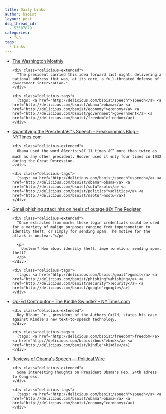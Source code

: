 ```yaml
---
title: Daily Links
author: bsoist
layout: post
dsq_thread_id:
  - 53587879
categories:
  - fun
tags:
  - Links
---
```

<ul class="delicious">
  <li>
    <div class="delicious-link">
      <a href="http://www.washingtonmonthly.com/archives/individual/2009_02/017041.php">The Washington Monthly</a>
    </div>
    
    <div class="delicious-extended">
      "The president carried this idea forward last night, delivering a national address that was, at its core, a full-throated defense of government intervention."
    </div>
    
    <div class="delicious-tags">
      (tags: <a href="http://delicious.com/bsoist/speech">speech</a> <a href="http://delicious.com/bsoist/obama">obama</a> <a href="http://delicious.com/bsoist/economy">economy</a> <a href="http://delicious.com/bsoist/government">government</a> <a href="http://delicious.com/bsoist/freedom">freedom</a>)
    </div>
  </li>
  
  <li>
    <div class="delicious-link">
      <a href="http://freakonomics.blogs.nytimes.com/2009/02/25/quantifying-the-presidents-speech/">Quantifying the Presidentâ€™s Speech &#8211; Freakonomics Blog &#8211; NYTimes.com</a>
    </div>
    
    <div class="delicious-extended">
      Obama used the word â€œcrisisâ€ 11 times â€” more than twice as much as any other president. Hoover used it only four times in 1932 during the Great Depression.
    </div>
    
    <div class="delicious-tags">
      (tags: <a href="http://delicious.com/bsoist/speech">speech</a> <a href="http://delicious.com/bsoist/obama">obama</a> <a href="http://delicious.com/bsoist/sotu">sotu</a> <a href="http://delicious.com/bsoist/politics">politics</a> <a href="http://delicious.com/bsoist/nsotu">nsotu</a>)
    </div>
  </li>
  
  <li>
    <div class="delicious-link">
      <a href="http://www.theregister.co.uk/2009/02/25/gmail_im_phish/">Gmail phishing attack hits on heels of outage â€¢ The Register</a>
    </div>
    
    <div class="delicious-extended">
      "Once extracted from marks these login credentials could be used for a variety of malign purposes ranging from impersonation to identity theft, or simply for sending spam. The motive for the attack is unclear."</p> 
      
      <p>
        Unclear? How about identity theft, impersonation, sending spam, theft?
      </p>
    </div>
    
    <div class="delicious-tags">
      (tags: <a href="http://delicious.com/bsoist/gmail">gmail</a> <a href="http://delicious.com/bsoist/phishing">phishing</a> <a href="http://delicious.com/bsoist/security">security</a> <a href="http://delicious.com/bsoist/google">google</a>)
    </div>
  </li>
  
  <li>
    <div class="delicious-link">
      <a href="http://www.nytimes.com/2009/02/25/opinion/25blount.html?_r=1">Op-Ed Contributor &#8211; The Kindle Swindle? &#8211; NYTimes.com</a>
    </div>
    
    <div class="delicious-extended">
      Roy Blount Jr., president of the Authors Guild, states his case against Kindle's new text-to-speech technology.
    </div>
    
    <div class="delicious-tags">
      (tags: <a href="http://delicious.com/bsoist/freedom">freedom</a> <a href="http://delicious.com/bsoist/book">book</a> <a href="http://delicious.com/bsoist/kindle">kindle</a>)
    </div>
  </li>
  
  <li>
    <div class="delicious-link">
      <a href="http://politicalwire.com/archives/2009/02/25/reviews_of_obamas_speech.html">Reviews of Obama's Speech &#8212; Political Wire</a>
    </div>
    
    <div class="delicious-extended">
      Some interesting thoughts on President Obama's Feb. 24th adress to Congress.
    </div>
    
    <div class="delicious-tags">
      (tags: <a href="http://delicious.com/bsoist/speech">speech</a> <a href="http://delicious.com/bsoist/obama">obama</a> <a href="http://delicious.com/bsoist/economy">economy</a>)
    </div>
  </li>
</ul>
